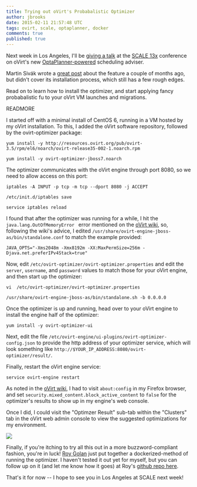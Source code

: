 ```yaml
---
title: Trying out oVirt's Probabalistic Optimizer
author: jbrooks
date: 2015-02-11 21:57:48 UTC
tags: ovirt, scale, optaplanner, docker
comments: true
published: true
---
```


Next week in Los Angeles, I'll be [giving a talk](http://www.socallinuxexpo.org/scale/13x/presentations/solving-np-hard-scheduling-problems-ovirt-and-optaplanner) at the [SCALE 13x](http://www.socallinuxexpo.org/scale/13x) conference on oVirt's new [OptaPlanner-powered](http://www.optaplanner.org/) scheduling adviser.

Martin Sivák wrote a [great post](http://community.redhat.com/blog/2014/11/smart-vm-scheduling-in-ovirt-clusters/) about the feature a couple of months ago, but didn't cover its installation process, which still has a few rough edges. 

Read on to learn how to install the optimizer, and start applying fancy probabalistic fu to your oVirt VM launches and migrations.

READMORE

I started off with a minimal install of CentOS 6, running in a VM hosted by my oVirt installation. To this, I added the oVirt software repository, followed by the ovirt-optimizer package:

````
yum install -y http://resources.ovirt.org/pub/ovirt-3.5/rpm/el6/noarch/ovirt-release35-002-1.noarch.rpm

yum install -y ovirt-optimizer-jboss7.noarch
````

The optimizer communicates with the oVirt engine through port 8080, so we need to allow access on this port:

````
iptables -A INPUT -p tcp -m tcp --dport 8080 -j ACCEPT

/etc/init.d/iptables save

service iptables reload
````

I found that after the optimizer was running for a while, I hit the `java.lang.OutOfMemoryError ` error mentioned on the [oVirt wiki](http://www.ovirt.org/Features/Optaplanner#java.lang.OutOfMemoryError), so, following the wiki's advice, I edited `/usr/share/ovirt-engine-jboss-as/bin/standalone.conf` to match the example provided:

````
JAVA_OPTS="-Xms2048m -Xmx8192m -XX:MaxPermSize=256m -Djava.net.preferIPv4Stack=true"
````

Now, edit `/etc/ovirt-optimizer/ovirt-optimizer.properties` and edit the `server`, `username`, and `password` values to match those for your oVirt engine, and then start up the optimizer:

````
vi  /etc/ovirt-optimizer/ovirt-optimizer.properties

/usr/share/ovirt-engine-jboss-as/bin/standalone.sh -b 0.0.0.0
````

Once the optimizer is up and running, head over to your oVirt engine to install the engine half of the optimizer:

````
yum install -y ovirt-optimizer-ui
````

Next, edit the file `/etc/ovirt-engine/ui-plugins/ovirt-optimizer-config.json` to provide the http address of your optimizer service, which will look something like `http://$YOUR_IP_ADDRESS:8080/ovirt-optimizer/result/`.

Finally, restart the oVirt engine service:

````
service ovirt-engine restart
````

As noted in the [oVirt wiki](http://www.ovirt.org/Features/Optaplanner#Data_refresh_failed:_undefined), I had to visit `about:config` in my Firefox browser, and set `security.mixed_content.block_active_content` to `false` for the optimizer's results to show up in my engine's web console.

Once I did, I could visit the "Optimzer Result" sub-tab within the "Clusters" tab in the oVirt web admin console to view the suggested optimizations for my environment.

![](blog/optimizer.png)

Finally, if you're itching to try all this out in a more buzzword-compliant fashion, you're in luck! [Roy Golan](https://twitter.com/_royg_) just put together a dockerized-method of running the optimizer. I haven't tested it out yet for myself, but you can follow up on it (and let me know how it goes) at Roy's [github repo here](https://github.com/rgolangh/Fedora-Dockerfiles/tree/ovirt-optimizer/ovirt-optimizer).

That's it for now -- I hope to see you in Los Angeles at SCALE next week!